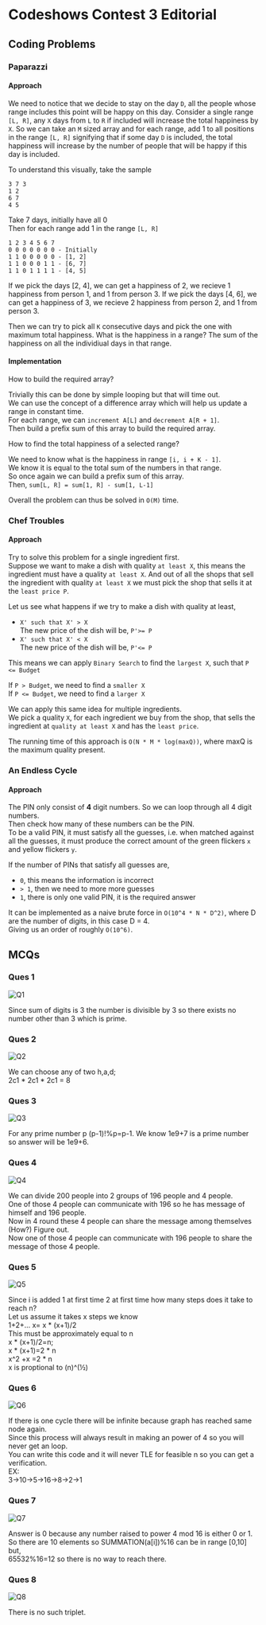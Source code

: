 # Codeshows Contest 3 Editorial

## Coding Problems
### Paparazzi
#### Approach
We need to notice that we decide to stay on the day `D`, all the people whose range includes this point will be happy on this day.
Consider a single range `[L, R]`, any `X` days from `L` to `R` if included will increase the total happiness by `X`. 
So we can take an `M` sized array and for each range, add 1 to all positions in the range `[L, R]` signifying that if some day `D` is included, the total happiness will increase by the number of people that will be happy if this day is included.

To understand this visually, take the sample
```
3 7 3
1 2
6 7
4 5
```

Take 7 days, initially have all 0  
Then for each range add 1 in the range `[L, R]`
```
1 2 3 4 5 6 7
0 0 0 0 0 0 0 - Initially
1 1 0 0 0 0 0 - [1, 2]
1 1 0 0 0 1 1 - [6, 7]
1 1 0 1 1 1 1 - [4, 5]
```

If we pick the days [2, 4], we can get a happiness of 2, we recieve 1 happiness from person 1, and 1 from person 3.
If we pick the days [4, 6], we can get a happiness of 3, we recieve 2 happiness from person 2, and 1 from person 3.

Then we can try to pick all `K` consecutive days and pick the one with maximum total happiness.
What is the happiness in a range? The sum of the happiness on all the individiual days in that range.

#### Implementation
How to build the required array?  

Trivially this can be done by simple looping but that will time out.  
We can use the concept of a difference array which will help us update a range in constant time.  
For each range, we can `increment A[L]` and `decrement A[R + 1]`.  
Then build a prefix sum of this array to build the required array.

How to find the total happiness of a selected range?

We need to know what is the happiness in range `[i, i + K - 1]`.  
We know it is equal to the total sum of the numbers in that range.  
So once again we can build a prefix sum of this array.  
Then, `sum[L, R] = sum[1, R] - sum[1, L-1]`

Overall the problem can thus be solved in `O(M)` time.

### Chef Troubles 
#### Approach
Try to solve this problem for a single ingredient first.  
Suppose we want to make a dish with quality `at least X`, this means the ingredient must have a quality `at least X`. And out of all the shops that sell the ingredient with quality `at least X` we must pick the shop that sells it at the `least price P`. 

Let us see what happens if we try to make a dish with quality at least,

- `X' such that X' > X`  
The new price of the dish will be, `P'>= P`
- `X' such that X' < X`  
The new price of the dish will be, `P'<= P`

This means we can apply `Binary Search` to find the `largest X`, such that `P <= Budget`

If `P > Budget`, we need to find a `smaller X`  
If `P <= Budget`, we need to find a `larger X`

We can apply this same idea for multiple ingredients.  
We pick a quality `X`, for each ingredient we buy from the shop, that sells the ingredient at `quality at least X` and has the `least price`.

The running time of this approach is `O(N * M * log(maxQ))`, where maxQ is the maximum quality present.

### An Endless Cycle
#### Approach
The PIN only consist of **4** digit numbers. So we can loop through all 4 digit numbers.  
Then check how many of these numbers can be the PIN.  
To be a valid PIN, it must satisfy all the guesses, i.e. when matched against all the guesses, it must produce the correct amount of the green flickers `x` and yellow flickers `y`.  

If the number of PINs that satisfy all guesses are,
- `0`, this means the information is incorrect
- `> 1`, then we need to more more guesses
- `1`, there is only one valid PIN, it is the required answer

It can be implemented as a naive brute force in `O(10^4 * N * D^2)`, where D are the number of digits, in this case D = 4.  
Giving us an order of roughly `O(10^6)`.

## MCQs
### Ques 1
![Q1](/mcq/1.jpg)

Since sum of digits is 3 the number is divisible by 3 so there exists no number other than 3 which is prime.

### Ques 2
![Q2](/mcq/2.jpg)

We can choose any of two h,a,d;  
2c1 * 2c1 * 2c1 = 8

### Ques 3
![Q3](/mcq/3.jpg)

For any prime number p (p-1)!%p=p-1. We know 1e9+7 is a prime number so answer will be 1e9+6.

### Ques 4
![Q4](/mcq/4.jpg)

We can divide 200 people into 2 groups of 196 people and 4 people.  
One of those 4 people can communicate with 196 so he has message of himself and 196 people.  
Now in 4 round these 4 people can share the message among themselves (How?)
Figure out.  
Now one of those 4 people can communicate with 196 people to share the message of those 4 people.

### Ques 5
![Q5](/mcq/5.jpg)

Since i is added 1 at first time 2 at first time how many steps does it take to reach n?  
Let us assume it takes x steps we know  
1+2+... x= x * (x+1)/2  
This must be approximately equal to n  
x * (x+1)/2=n;  
x * (x+1)=2 * n  
x^2 +x =2 * n  
x is proptional to (n)^(½)  

### Ques 6
![Q6](/mcq/6.jpg)

If there is one cycle there will be infinite because graph has reached same node again.  
Since this process will always result in making an power of 4 so you will never get an loop.  
You can write this code and it will never TLE for feasible n so you can get a verification.  
EX:  
3->10->5->16->8->2->1  

### Ques 7
![Q7](/mcq/7.jpg)

Answer is 0 because any number raised to power 4 mod 16 is either 0 or 1.  
So there are 10 elements so SUMMATION(a[i])%16 can be in range [0,10] but,  
65532%16=12 so there is no way to reach there.  

### Ques 8
![Q8](/mcq/8.jpg)

There is no such triplet.
